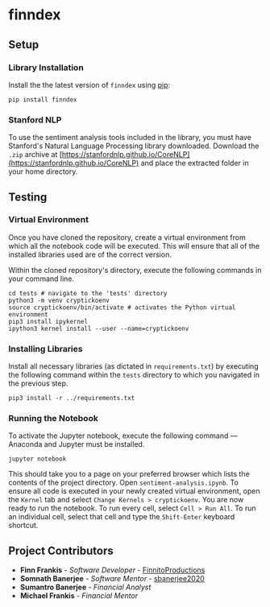 # finndex
## Setup
### Library Installation
Install the the latest version of `finndex` using [pip](https://pip.pypa.io/en/stable/installing/):
```shell
pip install finndex
```
### Stanford NLP
To use the sentiment analysis tools included in the library, you must have Stanford's Natural Language Processing library downloaded. Download the `.zip` archive at [https://stanfordnlp.github.io/CoreNLP](https://stanfordnlp.github.io/CoreNLP) and place the extracted folder in your home directory.
## Testing 
### Virtual Environment
Once you have cloned the repository, create a virtual environment from which all the notebook code will be executed. This will ensure that all of the installed libraries used are of the correct version.

Within the cloned repository's directory, execute the following commands in your command line.
```shell
cd tests # navigate to the 'tests' directory
python3 -m venv cryptickoenv
source cryptickoenv/bin/activate # activates the Python virtual environment
pip3 install ipykernel
ipython3 kernel install --user --name=cryptickoenv
```
### Installing Libraries
Install all necessary libraries (as dictated in `requirements.txt`) by executing the following command within the `tests` directory to which you navigated in the previous step.
```shell
pip3 install -r ../requirements.txt
```
### Running the Notebook
To activate the Jupyter notebook, execute the following command &mdash; Anaconda and Jupyter must be installed.
```shell
jupyter notebook
```
This should take you to a page on your preferred browser which lists the contents of the project directory. Open `sentiment-analysis.ipynb`. To ensure all code is executed in your newly created virtual environment, open the `Kernel` tab and select `Change Kernels > cryptickoenv`. You are now ready to run the notebook. To run every cell, select `Cell > Run All`. To run an individual cell, select that cell and type the `Shift-Enter` keyboard shortcut.
## Project Contributors
* **Finn Frankis** - *Software Developer* - [FinnitoProductions](https://github.com/FinnitoProductions)
* **Somnath Banerjee** - *Software Mentor* - [sbanerjee2020](https://github.com/sbanerjee2020)
* **Sumantro Banerjee** - *Financial Analyst*
* **Michael Frankis** - *Financial Mentor*
